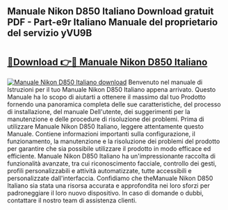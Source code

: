 ## Manuale Nikon D850 Italiano Download gratuit PDF - Part-e9r Italiano Manuale del proprietario del servizio yVU9B

# <h2><a href="http://dfgwqm7.blite.top/?on=Manuale+Nikon+D850+Italiano">🔗Download 👉🔴 Manuale Nikon D850 Italiano</a></h2>

[![Manuale Nikon D850 Italiano download](https://i.imgur.com/lujVjoI.png)](http://dfgwqm7.blite.top/?on=Manuale+Nikon+D850+Italiano)
Benvenuto nel manuale di Istruzioni per il tuo Manuale Nikon D850 Italiano appena arrivato. Questo Manuale ha lo scopo di aiutarti a ottenere il massimo dal tuo Prodotto fornendo una panoramica completa delle sue caratteristiche, del processo di installazione, del manuale Dell'utente, dei suggerimenti per la manutenzione e delle procedure di risoluzione dei problemi. Prima di utilizzare Manuale Nikon D850 Italiano, leggere attentamente questo Manuale. Contiene informazioni importanti sulla configurazione, il funzionamento, la manutenzione e la risoluzione dei problemi del prodotto per garantire che sia possibile utilizzare il prodotto in modo efficace ed efficiente. Manuale Nikon D850 Italiano ha un'impressionante raccolta di funzionalità avanzate, tra cui riconoscimento facciale, controllo dei gesti, profili personalizzabili e attività automatizzate, tutte accessibili e personalizzate dall'interfaccia. Confidiamo che theManuale Nikon D850 Italiano sia stata una risorsa accurata e approfondita nei loro sforzi per padroneggiare il loro nuovo dispositivo. In caso di domande o dubbi, contattare il nostro team di assistenza clienti.
